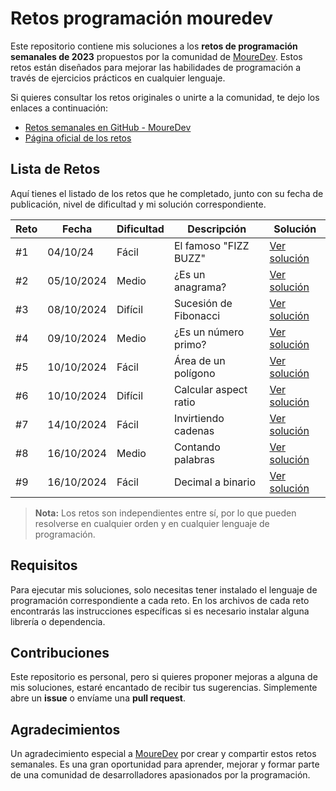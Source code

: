 # Retos programación mouredev

Este repositorio contiene mis soluciones a los **retos de programación semanales de 2023** propuestos por la comunidad de [MoureDev](https://github.com/mouredev). Estos retos están diseñados para mejorar las habilidades de programación a través de ejercicios prácticos en cualquier lenguaje.

Si quieres consultar los retos originales o unirte a la comunidad, te dejo los enlaces a continuación:

- [Retos semanales en GitHub - MoureDev](https://github.com/mouredev/retos-programacion-2023?tab=readme-ov-file)
- [Página oficial de los retos](https://retosdeprogramacion.com/semanales2023)

## Lista de Retos

Aquí tienes el listado de los retos que he completado, junto con su fecha de publicación, nivel de dificultad y mi solución correspondiente.

| Reto  | Fecha       | Dificultad | Descripción                           | Solución      |
| ----- | ----------- | ---------- | ------------------------------------- | ------------- |
| #1    | 04/10/24    | Fácil      | El famoso "FIZZ BUZZ"                 | [Ver solución](retos/El_famoso_FIZZ_BUZZ) |
| #2    | 05/10/2024  | Medio      | ¿Es un anagrama?                      | [Ver solución](retos/Es_un_anagrama) |
| #3    | 08/10/2024  | Difícil    | Sucesión de Fibonacci                 | [Ver solución](retos/Fibonacci) |
| #4    | 09/10/2024  | Medio      | ¿Es un número primo?                  | [Ver solución](retos/Numeros_primos) |
| #5    | 10/10/2024  | Fácil      | Área de un polígono                   | [Ver solución](retos/Area_poligono) |
| #6    | 10/10/2024  | Difícil    | Calcular aspect ratio                 | [Ver solución](retos/Calcular_aspect_ratio) |
| #7    | 14/10/2024  | Fácil      | Invirtiendo cadenas                   | [Ver solución](retos/Invirtiendo_cadenas) |
| #8    | 16/10/2024  | Medio      | Contando palabras                     | [Ver solución](retos/Contando_palabras) |
| #9    | 16/10/2024  | Fácil      | Decimal a binario                     | [Ver solución](retos/Decimal_a_binario) |



> **Nota:** Los retos son independientes entre sí, por lo que pueden resolverse en cualquier orden y en cualquier lenguaje de programación.

## Requisitos

Para ejecutar mis soluciones, solo necesitas tener instalado el lenguaje de programación correspondiente a cada reto. En los archivos de cada reto encontrarás las instrucciones específicas si es necesario instalar alguna librería o dependencia.


## Contribuciones

Este repositorio es personal, pero si quieres proponer mejoras a alguna de mis soluciones, estaré encantado de recibir tus sugerencias. Simplemente abre un **issue** o envíame una **pull request**.


## Agradecimientos

Un agradecimiento especial a [MoureDev](https://github.com/mouredev) por crear y compartir estos retos semanales. Es una gran oportunidad para aprender, mejorar y formar parte de una comunidad de desarrolladores apasionados por la programación.
